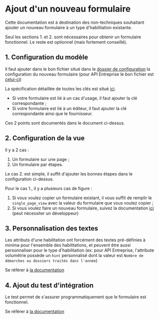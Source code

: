 # Ajout d'un nouveau formulaire

Cette documentation est à destination des non-techniques souhaitant ajouter un
nouveau formulaire à un type d'habilitation existante.

Seul les sections 1. et 2. sont nécessaires pour obtenir un formulaire
fonctionnel. Le reste est optionnel (mais fortement conseillé).

## 1. Configuration du modèle

Il faut ajouter dans le bon fichier situé dans le [dossier de
configuration](../config/authorization_request_forms/) la configuration du
nouveau formulaire (pour API Entreprise le bon fichier est
[celui-ci](../config/authorization_request_forms/api_entreprise.yml))

La spécification détaillée de toutes les clés est situé [ici](./new_provider.md#configuration-du-authorizationrequestform).

* Si votre formulaire est lié à un cas d'usage, il faut ajouter la clé
  correspondante ;
* Si votre formulaire est lié à un éditeur, il faut ajouter la clé
  correspondante ainsi que le fournisseur.

Ces 2 points sont documentés dans le document ci-dessus.

## 2. Configuration de la vue

Il y a 2 cas :

1. Un formulaire sur une page ;
2. Un formulaire par étapes.

Le cas 2. est simple, il suffit d'ajouter les bonnes étapes dans le
configuration ci-dessus.

Pour le cas 1., il y a plusieurs cas de figure :

1. Si vous voulez copier un formulaire existant, il vous suffit de remplir le `single_page_view`
   avec la valeur du formulaire que vous voulez copier ;
2. Si vous voulez faire un nouveau formulaire, suivez la documentation
   [ici](./new_provider.md##42-cas-du-formulaire-sur-une-page) (peut nécessiter
   un développeur)

## 3. Personnalisation des textes

Les attributs d'une habilitation ont forcément des textes pré-définies à minima
pour l'ensemble des habilitations, et peuvent être aussi personnaliser pour le
type d'habilitation (ex: pour API Entreprise, l'attribute volumétrie possède un
`hint` personnalisé dont la valeur est `Nombre de démarches ou dossiers traités dans l'année`)

Se référer à [la documentation](./new_provider.md#3-configurer-les-formulations-via-li18n)

## 4. Ajout du test d'intégration

Le test permet de s'assurer programmatiquement que le formulaire est
fonctionnel.

Se référer à [la documentation](./new_provider.md#5-ajout-du-test-dint%C3%A9gration-cucumber)
